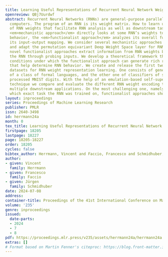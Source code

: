 ```yaml
---
title: Learning Useful Representations of Recurrent Neural Network Weight Matrices
openreview: QBj7Uurdwf
abstract: Recurrent Neural Networks (RNNs) are general-purpose parallel-sequential
  computers. The program of an RNN is its weight matrix. How to learn useful representations
  of RNN weights that facilitate RNN analysis as well as downstream tasks? While the
  <em>mechanistic approach</em> directly looks at some RNN’s weights to predict its
  behavior, the <em>functionalist approach</em> analyzes its overall functionality–specifically,
  its input-output mapping. We consider several mechanistic approaches for RNN weights
  and adapt the permutation equivariant Deep Weight Space layer for RNNs. Our two
  novel functionalist approaches extract information from RNN weights by ’interrogating’
  the RNN through probing inputs. We develop a theoretical framework that demonstrates
  conditions under which the functionalist approach can generate rich representations
  that help determine RNN behavior. We create and release the first two ’model zoo’
  datasets for RNN weight representation learning. One consists of generative models
  of a class of formal languages, and the other one of classifiers of sequentially
  processed MNIST digits. With the help of an emulation-based self-supervised learning
  technique we compare and evaluate the different RNN weight encoding techniques on
  multiple downstream applications. On the most challenging one, namely predicting
  which exact task the RNN was trained on, functionalist approaches show clear superiority.
layout: inproceedings
series: Proceedings of Machine Learning Research
publisher: PMLR
issn: 2640-3498
id: herrmann24a
month: 0
tex_title: Learning Useful Representations of Recurrent Neural Network Weight Matrices
firstpage: 18205
lastpage: 18227
page: 18205-18227
order: 18205
cycles: false
bibtex_author: Herrmann, Vincent and Faccio, Francesco and Schmidhuber, J\"{u}rgen
author:
- given: Vincent
  family: Herrmann
- given: Francesco
  family: Faccio
- given: Jürgen
  family: Schmidhuber
date: 2024-07-08
address:
container-title: Proceedings of the 41st International Conference on Machine Learning
volume: '235'
genre: inproceedings
issued:
  date-parts:
  - 2024
  - 7
  - 8
pdf: https://proceedings.mlr.press/v235/assets/herrmann24a/herrmann24a.pdf
extras: []
# Format based on Martin Fenner's citeproc: https://blog.front-matter.io/posts/citeproc-yaml-for-bibliographies/
---
```

